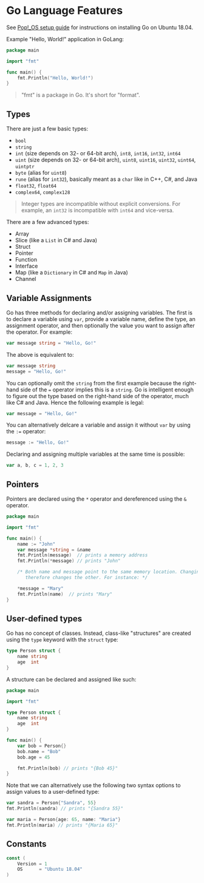 # Go Language Features

See [Pop!_OS setup guide](https://github.com/erik1066/pop-os-setup) for instructions on installing Go on Ubuntu 18.04.

Example "Hello, World!" application in GoLang:

```go
package main

import "fmt"

func main() {
    fmt.Println("Hello, World!")
}
```

> "fmt" is a package in Go. It's short for "format".

## Types

There are just a few basic types:

* `bool`
* `string`
* `int` (size depends on 32- or 64-bit arch), `int8`, `int16`, `int32`, `int64`
* `uint` (size depends on 32- or 64-bit arch), `uint8`, `uint16`, `uint32`, `uint64`, `uintptr`
* `byte` (alias for `uint8`)
* `rune` (alias for `int32`), basically meant as a `char` like in C++, C#, and Java
* `float32`, `float64`
* `complex64`, `complex128`

> Integer types are incompatible without explicit conversions. For example, an `int32` is incompatible with `int64` and vice-versa.

There are a few advanced types:

* Array
* Slice (like a `List` in C# and Java)
* Struct
* Pointer
* Function
* Interface
* Map (like a `Dictionary` in C# and `Map` in Java)
* Channel

## Variable Assignments

Go has three methods for declaring and/or assigning variables. The first is to declare a variable using `var`, provide a variable name, define the type, an assignment operator, and then optionally the value you want to assign after the operator. For example:

```go
var message string = "Hello, Go!"
```

The above is equivalent to:

```go
var message string
message = "Hello, Go!"
```

You can optionally omit the `string` from the first example because the right-hand side of the `=` operator implies this is a `string`. Go is intelligent enough to figure out the type based on the right-hand side of the operator, much like C# and Java. Hence the following example is legal:

```go
var message = "Hello, Go!"
```

You can alternatively delcare a variable and assign it without `var` by using the `:=` operator:

```go
message := "Hello, Go!"
```

Declaring and assigning multiple variables at the same time is possible:

```go
var a, b, c = 1, 2, 3
```

## Pointers

Pointers are declared using the `*` operator and dereferenced using the `&` operator.

```go
package main

import "fmt"

func main() {
    name := "John"
    var message *string = &name
    fmt.Println(message)  // prints a memory address
    fmt.Println(*message) // prints "John"

    /* Both name and message point to the same memory location. Changing one
       therefore changes the other. For instance: */

    *message = "Mary"
    fmt.Println(name)  // prints "Mary"
}
```

## User-defined types

Go has no concept of classes. Instead, class-like "structures" are created using the `type` keyword with the `struct` type:

```go
type Person struct {
    name string
    age  int
}
```

A structure can be declared and assigned like such:

```go
package main

import "fmt"

type Person struct {
    name string
    age  int
}

func main() {
    var bob = Person{}
    bob.name = "Bob"
    bob.age = 45

    fmt.Println(bob) // prints "{Bob 45}"
}
```

Note that we can alternatively use the following two syntax options to assign values to a user-defined type:

```go
var sandra = Person{"Sandra", 55}
fmt.Println(sandra) // prints "{Sandra 55}"

var maria = Person{age: 65, name: "Maria"}
fmt.Println(maria) // prints "{Maria 65}"
```

## Constants

```go
const (
    Version = 1
    OS      = "Ubuntu 18.04"
)
```